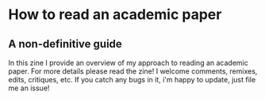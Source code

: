 # How to read an academic paper

## A non-definitive guide

In this zine I provide an overview of my approach to reading an academic paper. For more details please read the zine!
I welcome comments, remixes, edits, critiques, etc. If you catch any bugs in it, i'm happy to update, just file me an issue!

